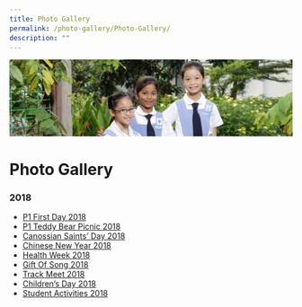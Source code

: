 ```yaml
---
title: Photo Gallery
permalink: /photo-gallery/Photo-Gallery/
description: ""
---
```

![](/images/banner-calendar.jpg)

Photo Gallery
=============

### **2018**

*   [P1 First Day 2018 ](/photo-gallery/P1-First-Day-2018/)
*   [P1 Teddy Bear Picnic 2018](/photo-gallery/Teddy-Bear-Picnic-2018/)
*   [Canossian Saints’ Day 2018](https://stanthonyscanossianpri.moe.edu.sg/photo-gallery/canossian-saints-day-2018/)
*   [Chinese New Year 2018](https://stanthonyscanossianpri.moe.edu.sg/photo-gallery/chinese-new-year-2018/)
*   [Health Week 2018](https://stanthonyscanossianpri.moe.edu.sg/photo-gallery/health-week-2018/)
*   [Gift Of Song 2018](https://stanthonyscanossianpri.moe.edu.sg/photo-gallery/gift-of-song-2018/)
*   [Track Meet 2018](https://stanthonyscanossianpri.moe.edu.sg/photo-gallery/track-meet-2018/)
*   [Children’s Day 2018](https://stanthonyscanossianpri.moe.edu.sg/photo-gallery/childrens-day-2018/)
*   [Student Activities 2018](https://stanthonyscanossianpri.moe.edu.sg/photo-gallery/student-activities-2018/)